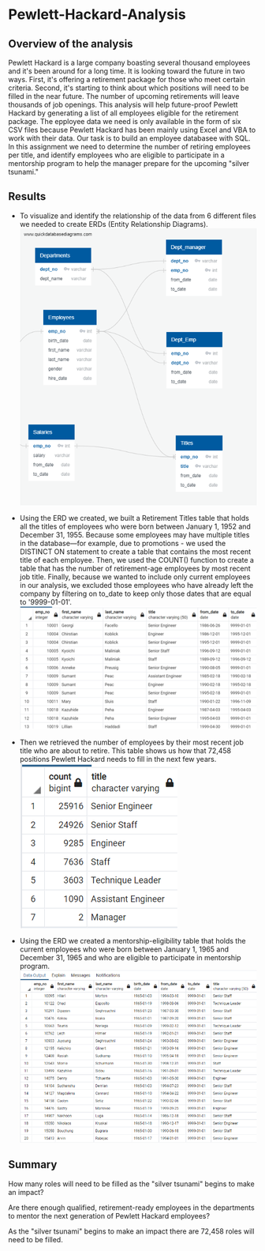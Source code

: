 # Pewlett-Hackard-Analysis

## Overview of the analysis
Pewlett Hackard is a large company boasting several thousand employees and it's been around for a long time.
It is looking toward the future in two ways.  First, it's offering a retirement package for those who meet certain criteria.
Second, it's starting to think about which positions will need to be filled in the  near future. 
The number of upcoming retirements will leave thousands of job openings.
This analysis will help future-proof Pewlett Hackard by generating a list of all employees eligible for the retirement package.
The epployee data we need is only available in the form of six CSV files because Pewlett Hackard has been mainly using Excel and VBA to work with their data.
Our task is to build an employee databasee with SQL.
In this assignment we need to determine the number of retiring employees per title, and identify employees who are eligible to participate in a mentorship
program to help the manager prepare for the upcoming "silver tsunami."  

## Results
- To visualize and identify the relationship of the data from 6 different files we needed to create ERDs (Entity Relationship Diagrams).
![pic](https://github.com/ElenaMasarsky/Pewlett-Hackard-Analysis/blob/main/Resources/EmployeeDB.png)  

- Using the ERD we created, we built a Retirement Titles table that holds all the titles of employees who were born between January 1, 1952 and December 31, 1955.
Because some employees may have multiple titles in the database—for example, due to promotions - we used the DISTINCT ON statement to create a table that contains the most recent title of each employee.
Then, we used the COUNT() function to create a table that has the number of retirement-age employees by most recent job title.
Finally, because we wanted to include only current employees in our analysis, we excluded those employees who have already left the company by filtering on to_date to keep only those dates that are equal to '9999-01-01'.  
![pic](https://github.com/ElenaMasarsky/Pewlett-Hackard-Analysis/blob/main/Resources/Retirement%20Titles%20table.png)  

- Then we retrieved the number of employees by their most recent job title who are about to retire. This table shows us how that 72,458 positions Pewlett Hackard needs to fill in the next few years.  
![pic](https://github.com/ElenaMasarsky/Pewlett-Hackard-Analysis/blob/main/Resources/retiring_titles.png)  

- Using the ERD we created a mentorship-eligibility table that holds the current employees who were born between January 1, 1965 and December 31, 1965 and who are eligible to participate in mentorship program.
![pic](https://github.com/ElenaMasarsky/Pewlett-Hackard-Analysis/blob/main/Resources/mentorship_eligibility.png)



## Summary

How many roles will need to be filled as the "silver tsunami" begins to make an impact?

Are there enough qualified, retirement-ready employees in the departments to mentor the next generation of Pewlett Hackard employees?

As the "silver tsunami" begins to make an impact there are 72,458 roles will need to be filled.

